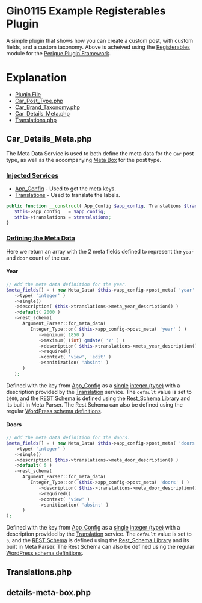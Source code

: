 # Gin0115 Example Registerables Plugin

A simple plugin that shows how you can create a custom post, with custom fields, and a custom taxonomy. Above is acheived using the [Registerables](https://github.com/Pink-Crab/Perique-Registerables) module for the [Perique Plugin Framework](https://github.com/Pink-Crab/Perique-Framework).

# Explanation

* [Plugin File](docs/plugin.md)
* [Car_Post_Type.php](docs/car_post_type.md)
* [Car_Brand_Taxonomy.php](docs/car_brand_taxonomy.md)
* [Car_Details_Meta.php](#car_details_metaphp)
* [Translations.php](#translationsphp)





## Car_Details_Meta.php

The Meta Data Service is used to both define the meta data for the `Car` post type, as well as the accompanying [Meta Box](https://perique.info/module/Registerables/#meta-box) for the post type.

### [Injected Services](https://perique.info/core/DI/)

* [App_Config](https://perique.info/core/App/app_config) - Used to get the meta keys.
* [Translations](#translationsphp) - Used to translate the labels.

```php
public function __construct( App_Config $app_config, Translations $translations ) {
   $this->app_config   = $app_config;
   $this->translations = $translations;
}
```
### [Defining the Meta Data](https://perique.info/module/Registerables/#meta-data)

Here we return an array with the 2 meta fields defined to represent the `year` and `door` count of the car.

#### Year

```php
// Add the meta data definition for the year.
$meta_fields[] = ( new Meta_Data( $this->app_config->post_meta( 'year' ) ) )
   ->type( 'integer' )
   ->single()
   ->description( $this->translations->meta_year_description() )
   ->default( 2000 )
   ->rest_schema(
      Argument_Parser::for_meta_data(
         Integer_Type::on( $this->app_config->post_meta( 'year' ) )
            ->minimum( 1850 )
            ->maximum( (int) gmdate( 'Y' ) )
            ->description( $this->translations->meta_year_description() )
            ->required()
            ->context( 'view', 'edit' )
            ->sanitization( 'absint' )
      )
   );
```

Defined with the key from [App_Config](https://perique.info/core/App/app_config) as a [single](https://perique.info/module/Registerables/docs/Meta_Data#singlebool-single-meta_data) [integer (type)](https://perique.info/module/Registerables/docs/Meta_Data#typetype-meta_data) with a description provided by the [Translation](#translationsphp) service. The `default` value is set to `2000`, and the [REST Schema](https://perique.info/module/Registerables/docs/Meta-Data#rest_schema) is defined using the [Rest_Schema Library](https://perique.info/lib/Rest_Schema) and its built in Meta Parser. The Rest Schema can also be defined using the regular [WordPress schema definitions](https://make.wordpress.org/core/2016/05/03/a-data-schema-for-meta/).

#### Doors

```php
// Add the meta data definition for the doors.
$meta_fields[] = ( new Meta_Data( $this->app_config->post_meta( 'doors' ) ) )
   ->type( 'integer' )
   ->single()
   ->description( $this->translations->meta_door_description() )
   ->default( 5 )
   ->rest_schema(
      Argument_Parser::for_meta_data(
         Integer_Type::on( $this->app_config->post_meta( 'doors' ) )
            ->description( $this->translations->meta_door_description() )
            ->required()
            ->context( 'view' )
            ->sanitization( 'absint' )
      )
);
```
Defined with the key from [App_Config](https://perique.info/core/App/app_config) as a [single](https://perique.info/module/Registerables/docs/Meta_Data#singlebool-single-meta_data) [integer (type)](https://perique.info/module/Registerables/docs/Meta_Data#typetype-meta_data) with a description provided by the [Translation](#translationsphp) service. The `default` value is set to `5`, and the [REST Schema](https://perique.info/module/Registerables/docs/Meta-Data#rest_schema) is defined using the [Rest_Schema Library](https://perique.info/lib/Rest_Schema) and its built in Meta Parser. The Rest Schema can also be defined using the regular [WordPress schema definitions](https://make.wordpress.org/core/2016/05/03/a-data-schema-for-meta/).


## Translations.php

## details-meta-box.php

